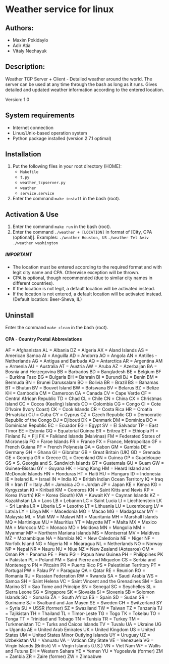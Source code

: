 # Weather service for linux

## Authors:
* Maxim Pokidaylo
* Adir Atia
* Vitaly Nechayuk

## Description:
Weather TCP Server + Client - Detailed weather around the world.
The server can be used at any time through the bash as long as it runs.
Gives detailed and updated weather information according to the entered location.

Version: 1.0

## System requirements
 * Internet connection
 * Linux/Unix-based operation system
 * Python package installed (version 2.7.1 optimal)

## Installation
1. Put the following files in your root directory (HOME):
   * `Makefile`
   * `t.py`
   * `weather_tcpserver.py`
   * `weather`
   * `service.service`
2. Enter the command `make install` in the bash (root).

## Activation & Use
1. Enter the command `make run` in the bash (root).
2. Enter the command `./weather + [LOCATION]` in format of [City, CPA (optional)].
   Examples: `./weather Houston, US`
             `./weather Tel Aviv`
             `./weather washington`

##### IMPORTANT
* The location must be entered according to the required format and with legit city name and CPA. Otherwise exception will be thrown.
* CPA is optional, though recommended (due to similar city names in different countries).
* If the location is not legit, a default location will be activated instead.
* If the location is not entered, a default location will be activated instead.
  (Default location: Beer-Sheva, IL)
  
## Uninstall
Enter the command `make clean` in the bash (root).

#### CPA - Country Postal Abbreviations
AF = Afghanistan
AL = Albania
DZ = Algeria
AX = Aland Islands
AS = American Samoa
AI = Anguilla
AD = Andorra
AO = Angola
AN = Antilles - Netherlands
AG = Antigua and Barbuda
AQ = Antarctica
AR = Argentina
AM = Armenia
AU = Australia
AT = Austria
AW = Aruba
AZ = Azerbaijan
BA = Bosnia and Herzegovina
BB = Barbados
BD = Bangladesh
BE = Belgium
BF = Burkina Faso
BG = Bulgaria
BH = Bahrain
BI = Burundi
BJ = Benin
BM = Bermuda
BN = Brunei Darussalam
BO = Bolivia
BR = Brazil
BS = Bahamas
BT = Bhutan
BV = Bouvet Island
BW = Botswana
BV = Belarus
BZ = Belize
KH = Cambodia
CM = Cameroon
CA = Canada
CV = Cape Verde
CF = Central African Republic
TD = Chad
CL = Chile
CN = China
CX = Christmas Island
CC = Cocos (Keeling) Islands
CO = Colombia
CG = Congo
CI = Cote D'Ivoire (Ivory Coast)
CK = Cook Islands
CR = Costa Rica
HR = Croatia (Hrvatska)
CU = Cuba
CY = Cyprus
CZ = Czech Republic
CD = Democratic Republic of the Congo
DJ = Djibouti
DK = Denmark
DM = Dominica
DO = Dominican Republic
EC = Ecuador
EG = Egypt
SV = El Salvador
TP = East Timor
EE = Estonia
GQ = Equatorial Guinea
ER = Eritrea
ET = Ethiopia
FI = Finland
FJ = Fiji
FK = Falkland Islands (Malvinas)
FM = Federated States of Micronesia
FO = Faroe Islands
FR = France
FX = France, Metropolitan
GF = French Guiana
PF = French Polynesia
GA = Gabon
GM = Gambia
DE = Germany
GH = Ghana
GI = Gibraltar
GB = Great Britain (UK)
GD = Grenada
GE = Georgia
GR = Greece
GL = Greenland
GN = Guinea
GP = Guadeloupe
GS = S. Georgia and S. Sandwich Islands
GT = Guatemala
GU = Guam
GW = Guinea-Bissau
GY = Guyana
HK = Hong Kong
HM = Heard Island and McDonald Islands
HN = Honduras
HT = Haiti
HU = Hungary
ID = Indonesia
IE = Ireland
IL = Israel
IN = India
IO = British Indian Ocean Territory
IQ = Iraq
IR = Iran
IT = Italy
JM = Jamaica
JO = Jordan
JP = Japan
KE = Kenya
KG = Kyrgyzstan
KI = Kiribati
KM = Comoros
KN = Saint Kitts and Nevis
KP = Korea (North)
KR = Korea (South)
KW = Kuwait
KY = Cayman Islands
KZ = Kazakhstan
LA = Laos
LB = Lebanon
LC = Saint Lucia
LI = Liechtenstein
LK = Sri Lanka
LR = Liberia
LS = Lesotho
LT = Lithuania
LU = Luxembourg
LV = Latvia
LY = Libya
MK = Macedonia
MO = Macao
MG = Madagascar
MY = Malaysia
ML = Mali
MW = Malawi
MR = Mauritania
MH = Marshall Islands
MQ = Martinique
MU = Mauritius
YT = Mayotte
MT = Malta
MX = Mexico
MA = Morocco
MC = Monaco
MD = Moldova
MN = Mongolia
MM = Myanmar
MP = Northern Mariana Islands
MS = Montserrat
MV = Maldives
MZ = Mozambique
NA = Namibia
NC = New Caledonia
NE = Niger
NF = Norfolk Island
NG = Nigeria
NI = Nicaragua
NL = Netherlands
NO = Norway
NP = Nepal
NR = Nauru
NU = Niue
NZ = New Zealand (Aotearoa)
OM = Oman
PA = Panama
PE = Peru
PG = Papua New Guinea
PH = Philippines
PK = Pakistan
PL = Poland
PM = Saint Pierre and Miquelon
CS = Serbia and Montenegro
PN = Pitcairn
PR = Puerto Rico
PS = Palestinian Territory
PT = Portugal
PW = Palau
PY = Paraguay
QA = Qatar
RE = Reunion
RO = Romania
RU = Russian Federation
RW = Rwanda
SA = Saudi Arabia
WS = Samoa
SH = Saint Helena
VC = Saint Vincent and the Grenadines
SM = San Marino
ST = Sao Tome and Principe
SN = Senegal
SC = Seychelles
SL = Sierra Leone
SG = Singapore
SK = Slovakia
SI = Slovenia
SB = Solomon Islands
SO = Somalia
ZA = South Africa
ES = Spain
SD = Sudan
SR = Suriname
SJ = Svalbard and Jan Mayen
SE = Sweden
CH = Switzerland
SY = Syria
SU = USSR (former)
SZ = Swaziland
TW = Taiwan
TZ = Tanzania
TJ = Tajikistan
TH = Thailand
TL = Timor-Leste
TG = Togo
TK = Tokelau
TO = Tonga
TT = Trinidad and Tobago
TN = Tunisia
TR = Turkey
TM = Turkmenistan
TC = Turks and Caicos Islands
TV = Tuvalu
UA = Ukraine
UG = Uganda
AE = United Arab Emirates
UK = United Kingdom
US = United States
UM = United States Minor Outlying Islands
UY = Uruguay
UZ = Uzbekistan
VU = Vanuatu
VA = Vatican City State
VE = Venezuela
VG = Virgin Islands (British)
VI = Virgin Islands (U.S.)
VN = Viet Nam
WF = Wallis and Futuna
EH = Western Sahara
YE = Yemen
YU = Yugoslavia (former)
ZM = Zambia
ZR = Zaire (former)
ZW = Zimbabwe

